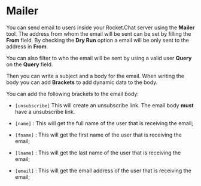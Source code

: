 # Mailer

You can send email to users inside your Rocket.Chat server using the __Mailer__ tool.
The address from whom the email will be sent can be set by filling the __From__ field.
By checking the __Dry Run__ option a email will be only sent to the address in __From__.

You can also filter to who the email will be sent by using a valid user __Query__ <!-- TODO: Create a page for Queries? --> on the __Query__ field.

Then you can write a subject and a body for the email. When writing the body you can add __Brackets__ to add dynamic data to the body.

You can add the following brackets to the email body:

- `[unsubscribe]` This will create an unsubscribe link. The email body __must__ have a unsubscribe link.

- `[name]` : This will get the full name of the user that is receiving the email;

- `[fname]` : This will get the first name of the user that is receiving the email;

- `[lname]` : This will get the last name of the user that is receiving the email;

- `[email]` : This will get the email address of the user that is receiving the email;
